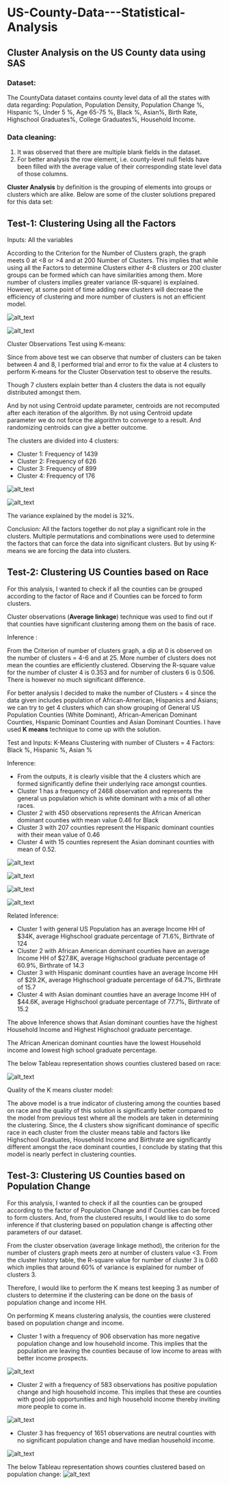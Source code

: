 # US-County-Data---Statistical-Analysis
## Cluster Analysis on the US County data using SAS

### Dataset: 
The CountyData dataset contains county level data of all the states with data regarding: Population, Population Density, Population Change %, Hispanic %, Under 5 %, Age 65-75 %, Black %, Asian%, Birth Rate, Highschool Graduates%, College Graduates%, Household Income. 

### Data cleaning:

1.	It was observed that there are multiple blank fields in the dataset. 
2.	For better analysis the row element, i.e. county-level null fields have been filled with the average value of their corresponding state level data of those columns.

**Cluster Analysis** by definition is the grouping of elements into groups or clusters which are alike. Below are some of the cluster solutions prepared for this data set:

## Test-1: Clustering Using all the Factors

Inputs: All the variables

According to the Criterion for the Number of Clusters graph, the graph meets 0 at <8 or >4 and at 200 Number of Clusters. This implies that while using all the Factors to determine Clusters either 4-8 clusters or 200 cluster groups can be formed which can have similarities among them. More number of clusters implies greater variance (R-square) is explained. However, at some point of time adding new clusters will decrease the efficiency of clustering and more number of clusters is not an efficient model. 

![alt_text](https://github.com/mullapudirajaprashanth/US-County-Data---Statistical-Analysis/blob/master/Images/op1.png)

![alt_text](https://github.com/mullapudirajaprashanth/US-County-Data---Statistical-Analysis/blob/master/Images/op2.png)

Cluster Observations Test using K-means:

Since from above test we can observe that number of clusters can be taken between 4 and 8, I performed trial and error to fix the value at 4 clusters to perform K-means for the Cluster Observation test to observe the results.

Though 7 clusters explain better than 4 clusters the data is not equally distributed amongst them.

And by not using Centroid update parameter, centroids are not recomputed after each iteration of the algorithm. By not using Centroid update parameter we do not force the algorithm to converge to a result. And randomizing centroids can give a better outcome.

The clusters are divided into 4 clusters:
- Cluster 1: Frequency of 1439
- Cluster 2: Frequency of 626
- Cluster 3: Frequency of 899
- Cluster 4: Frequency of 176

![alt_text](https://github.com/mullapudirajaprashanth/US-County-Data---Statistical-Analysis/blob/master/Images/op3.png)

![alt_text](https://github.com/mullapudirajaprashanth/US-County-Data---Statistical-Analysis/blob/master/Images/op4.png)

The variance explained by the model is 32%.

Conclusion: All the factors together do not play a significant role in the clusters. Multiple permutations and combinations were used to determine the factors that can force the data into significant clusters. But by using K-means we are forcing the data into clusters. 

## Test-2: Clustering US Counties based on Race

For this analysis, I wanted to check if all the counties can be grouped according to the factor of Race and if Counties can be forced to form clusters. 

Cluster observations (**Average linkage**) technique was used to find out if that counties have significant clustering among them on the basis of race. 

Inference : 

From the Criterion of number of clusters graph, a dip at 0 is observed on the number of clusters = 4-6 and at 25. More number of clusters does not mean the counties are efficiently clustered. Observing the R-square value for the number of cluster 4 is 0.353 and for number of clusters 6 is 0.506. There is however no much significant difference. 

For better analysis I decided to make the number of Clusters = 4 since the data given includes population of African-American, Hispanics and Asians; we can try to get 4 clusters which can show grouping of General US Population Counties (White Dominant), African-American Dominant Counties, Hispanic Dominant Counties and Asian Dominant Counties. I have used **K means** technique to come up with the solution. 

Test and Inputs:
K-Means Clustering with number of Clusters = 4
Factors: Black %, Hispanic %, Asian %

Inference: 
-	From the outputs, it is clearly visible that the 4 clusters which are formed significantly define their underlying race amongst counties. 
-	Cluster 1 has a frequency of 2468 observation and represents the general us population which is white dominant with a mix of all other races. 
-	Cluster 2 with 450 observations represents the African American dominant counties with mean value 0.46 for Black
-	Cluster 3 with 207 counties represent the Hispanic dominant counties with their mean value of 0.46
-	Cluster 4 with 15 counties represent the Asian dominant counties with mean of 0.52. 

![alt_text](https://github.com/mullapudirajaprashanth/US-County-Data---Statistical-Analysis/blob/master/Images/cl1.png)

![alt_text](https://github.com/mullapudirajaprashanth/US-County-Data---Statistical-Analysis/blob/master/Images/cl2.png)

![alt_text](https://github.com/mullapudirajaprashanth/US-County-Data---Statistical-Analysis/blob/master/Images/cl3.png)

![alt_text](https://github.com/mullapudirajaprashanth/US-County-Data---Statistical-Analysis/blob/master/Images/cl4.png)

Related Inference:
-	Cluster 1 with general US Population has an average Income HH of $34K, average Highschool graduate percentage of 71.6%, Birthrate of 124
-	Cluster 2 with African American dominant counties have an average Income HH of $27.8K, average Highschool graduate percentage of 60.9%, Birthrate of 14.3
-	Cluster 3 with Hispanic dominant counties have an average Income HH of $29.2K, average Highschool graduate percentage of 64.7%, Birthrate of 15.7
-	Cluster 4 with Asian dominant counties have an average Income HH of $44.6K, average Highschool graduate percentage of 77.7%, Birthrate of 15.2

The above Inference shows that Asian dominant counties have the highest Household Income and Highest Highschool graduate percentage. 

The African American dominant counties have the lowest Household income and lowest high school graduate percentage.

The below Tableau representation shows counties clustered based on race:

![alt_text](https://github.com/mullapudirajaprashanth/US-County-Data---Statistical-Analysis/blob/master/Images/cl5.png)

Quality of the K means cluster model:
	 
   The above model is a true indicator of clustering among the counties based on race and the quality of this solution is significantly better compared to the model from previous test where all the models are taken in determining the clustering. Since, the 4 clusters show significant dominance of specific race in each cluster from the cluster means table and factors like Highschool Graduates, Household Income and Birthrate are significantly different amongst the race dominant counties, I conclude by stating that this model is nearly perfect in clustering counties. 
   
 ## Test-3: Clustering US Counties based on Population Change
 
 For this analysis, I wanted to check if all the counties can be grouped according to the factor of Population Change and if Counties can be forced to form clusters. And, from the clustered results, I would like to do some inference if that clustering based on population change is affecting other parameters of our dataset. 

From the cluster observation (average linkage method), the criterion for the number of clusters graph meets zero at number of clusters value <3. From the cluster history table, the R-square value for number of cluster 3 is 0.60 which implies that around 60% of variance is explained for number of clusters 3. 

Therefore, I would like to perform the K means test keeping 3 as number of clusters to determine if the clustering can be done on the basis of population change and income HH. 

On performing K means clustering analysis, the counties were clustered based on population change and income. 

-	Cluster 1 with a frequency of 906 observation has more negative population change and low household income. This implies that the population are leaving the counties because of low income to areas with better income prospects. 

![alt_text](https://github.com/mullapudirajaprashanth/US-County-Data---Statistical-Analysis/blob/master/Images/cl6.png)

-	Cluster 2 with a frequency of 583 observations has positive population change and high household income. This implies that these are counties with good job opportunities and high household income thereby inviting more people to come in. 

![alt_text](https://github.com/mullapudirajaprashanth/US-County-Data---Statistical-Analysis/blob/master/Images/cl7.png)

- Cluster 3 has frequency of 1651 observations are neutral counties with no significant population change and have median household income. 

![alt_text](https://github.com/mullapudirajaprashanth/US-County-Data---Statistical-Analysis/blob/master/Images/cl8.png)

The below Tableau representation shows counties clustered based on population change:
![alt_text](https://github.com/mullapudirajaprashanth/US-County-Data---Statistical-Analysis/blob/master/Images/cl9.png)
